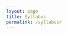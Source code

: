 ```yaml
---
layout: page
title: Syllabus 
permalink: /syllabus/
---
```


<object data="../files/syllabus.pdf" width="1000" height="1000" type='application/pdf'></object>
